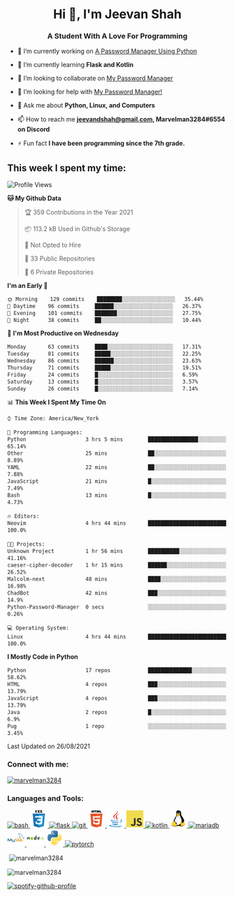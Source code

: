 <h1 align="center">Hi 👋, I'm Jeevan Shah</h1>
<h3 align="center">A Student With A Love For Programming</h3>

- 🔭 I’m currently working on [A Password Manager Using Python](https://github.com/marvelman3284/Python-Password-Manager)

- 🌱 I’m currently learning **Flask and Kotlin**

- 👯 I’m looking to collaborate on [My Password Manager](https://github.com/marvelman3284/Python-Password-Manager)

- 🤝 I’m looking for help with [My Password Manager!](https://github.com/marvelman3284/Python-Password-Manager)

- 💬 Ask me about **Python, Linux, and Computers**

- 📫 How to reach me **jeevandshah@gmail.com, Marvelman3284#6554 on Discord**

- ⚡ Fun fact **I have been programming since the 7th grade.**

## This week I spent my time:

<!--START_SECTION:waka-->
![Profile Views](http://img.shields.io/badge/Profile%20Views-2-blue)

**🐱 My Github Data** 

> 🏆 359 Contributions in the Year 2021
 > 
> 📦 113.2 kB Used in Github's Storage 
 > 
> 🚫 Not Opted to Hire
 > 
> 📜 33 Public Repositories 
 > 
> 🔑 6 Private Repositories  
 > 
**I'm an Early 🐤** 

```text
🌞 Morning    129 commits    ████████░░░░░░░░░░░░░░░░░   35.44% 
🌆 Daytime    96 commits     ██████░░░░░░░░░░░░░░░░░░░   26.37% 
🌃 Evening    101 commits    ███████░░░░░░░░░░░░░░░░░░   27.75% 
🌙 Night      38 commits     ██░░░░░░░░░░░░░░░░░░░░░░░   10.44%

```
📅 **I'm Most Productive on Wednesday** 

```text
Monday       63 commits     ████░░░░░░░░░░░░░░░░░░░░░   17.31% 
Tuesday      81 commits     █████░░░░░░░░░░░░░░░░░░░░   22.25% 
Wednesday    86 commits     ██████░░░░░░░░░░░░░░░░░░░   23.63% 
Thursday     71 commits     █████░░░░░░░░░░░░░░░░░░░░   19.51% 
Friday       24 commits     █░░░░░░░░░░░░░░░░░░░░░░░░   6.59% 
Saturday     13 commits     █░░░░░░░░░░░░░░░░░░░░░░░░   3.57% 
Sunday       26 commits     █░░░░░░░░░░░░░░░░░░░░░░░░   7.14%

```


📊 **This Week I Spent My Time On** 

```text
⌚︎ Time Zone: America/New_York

💬 Programming Languages: 
Python                   3 hrs 5 mins        ████████████████░░░░░░░░░   65.14% 
Other                    25 mins             ██░░░░░░░░░░░░░░░░░░░░░░░   8.89% 
YAML                     22 mins             ██░░░░░░░░░░░░░░░░░░░░░░░   7.88% 
JavaScript               21 mins             █░░░░░░░░░░░░░░░░░░░░░░░░   7.49% 
Bash                     13 mins             █░░░░░░░░░░░░░░░░░░░░░░░░   4.73%

🔥 Editors: 
Neovim                   4 hrs 44 mins       █████████████████████████   100.0%

🐱‍💻 Projects: 
Unknown Project          1 hr 56 mins        ██████████░░░░░░░░░░░░░░░   41.16% 
caeser-cipher-decoder    1 hr 15 mins        ██████░░░░░░░░░░░░░░░░░░░   26.52% 
Malcolm-next             48 mins             ████░░░░░░░░░░░░░░░░░░░░░   16.98% 
ChadBot                  42 mins             ███░░░░░░░░░░░░░░░░░░░░░░   14.9% 
Python-Password-Manager  0 secs              ░░░░░░░░░░░░░░░░░░░░░░░░░   0.26%

💻 Operating System: 
Linux                    4 hrs 44 mins       █████████████████████████   100.0%

```

**I Mostly Code in Python** 

```text
Python                   17 repos            ██████████████░░░░░░░░░░░   58.62% 
HTML                     4 repos             ███░░░░░░░░░░░░░░░░░░░░░░   13.79% 
JavaScript               4 repos             ███░░░░░░░░░░░░░░░░░░░░░░   13.79% 
Java                     2 repos             █░░░░░░░░░░░░░░░░░░░░░░░░   6.9% 
Pug                      1 repo              ░░░░░░░░░░░░░░░░░░░░░░░░░   3.45%

```



 Last Updated on 26/08/2021
<!--END_SECTION:waka-->

<h3 align="left">Connect with me:</h3>
<p align="left">
<a href="https://twitter.com/marvelman3284" target="blank"><img align="center" src="https://cdn.jsdelivr.net/npm/simple-icons@3.0.1/icons/twitter.svg" alt="marvelman3284" height="30" width="40" /></a>
</p>

<h3 align="left">Languages and Tools:</h3>
<p align="left"> <a href="https://www.gnu.org/software/bash/" target="_blank"> <img src="https://www.vectorlogo.zone/logos/gnu_bash/gnu_bash-icon.svg" alt="bash" width="40" height="40"/> </a> <a href="https://www.w3schools.com/css/" target="_blank"> <img src="https://raw.githubusercontent.com/devicons/devicon/master/icons/css3/css3-original-wordmark.svg" alt="css3" width="40" height="40"/> </a> <a href="https://flask.palletsprojects.com/" target="_blank"> <img src="https://www.vectorlogo.zone/logos/pocoo_flask/pocoo_flask-icon.svg" alt="flask" width="40" height="40"/> </a> <a href="https://git-scm.com/" target="_blank"> <img src="https://www.vectorlogo.zone/logos/git-scm/git-scm-icon.svg" alt="git" width="40" height="40"/> </a> <a href="https://www.w3.org/html/" target="_blank"> <img src="https://raw.githubusercontent.com/devicons/devicon/master/icons/html5/html5-original-wordmark.svg" alt="html5" width="40" height="40"/> </a> <a href="https://www.java.com" target="_blank"> <img src="https://raw.githubusercontent.com/devicons/devicon/master/icons/java/java-original.svg" alt="java" width="40" height="40"/> </a> <a href="https://developer.mozilla.org/en-US/docs/Web/JavaScript" target="_blank"> <img src="https://raw.githubusercontent.com/devicons/devicon/master/icons/javascript/javascript-original.svg" alt="javascript" width="40" height="40"/> </a> <a href="https://kotlinlang.org" target="_blank"> <img src="https://www.vectorlogo.zone/logos/kotlinlang/kotlinlang-icon.svg" alt="kotlin" width="40" height="40"/> </a> <a href="https://www.linux.org/" target="_blank"> <img src="https://raw.githubusercontent.com/devicons/devicon/master/icons/linux/linux-original.svg" alt="linux" width="40" height="40"/> </a> <a href="https://mariadb.org/" target="_blank"> <img src="https://www.vectorlogo.zone/logos/mariadb/mariadb-icon.svg" alt="mariadb" width="40" height="40"/> </a> <a href="https://www.mysql.com/" target="_blank"> <img src="https://raw.githubusercontent.com/devicons/devicon/master/icons/mysql/mysql-original-wordmark.svg" alt="mysql" width="40" height="40"/> </a> <a href="https://nodejs.org" target="_blank"> <img src="https://raw.githubusercontent.com/devicons/devicon/master/icons/nodejs/nodejs-original-wordmark.svg" alt="nodejs" width="40" height="40"/> </a> <a href="https://www.python.org" target="_blank"> <img src="https://raw.githubusercontent.com/devicons/devicon/master/icons/python/python-original.svg" alt="python" width="40" height="40"/> </a> <a href="https://pytorch.org/" target="_blank"> <img src="https://www.vectorlogo.zone/logos/pytorch/pytorch-icon.svg" alt="pytorch" width="40" height="40"/> </a> </p>


<p>&nbsp;<img align="center" src="https://github-readme-stats.vercel.app/api?username=marvelman3284&show_icons=true&locale=en&theme=blue-green" alt="marvelman3284" /></p>

<p><img align="center" src="https://github-readme-streak-stats.herokuapp.com/?user=marvelman3284&theme=blue-green" alt="marvelman3284" /></p>


[![spotify-github-profile](https://spotify-github-profile.vercel.app/api/view?uid=lp0lvf5zzesrwq2hdzmfnkjsq&cover_image=true&theme=default)](https://github.com/kittinan/spotify-github-profile)
